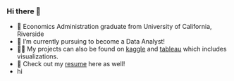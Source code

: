 ### Hi there 👋

* 🧐 Economics Administration graduate from University of California, Riverside
* 🔭 I’m currently pursuing to become a Data Analyst!
* 👨‍💻 My projects can also be found on [kaggle](https://www.kaggle.com/briannguyeenn) and [tableau](https://public.tableau.com/app/profile/brian.nguyen2177) which includes visualizations.
* 📙 Check out my [resume](https://drive.google.com/file/d/1PvR0n8OgxfV8xKMuUh39NgpDG0ubMsx2/view?usp=sharing) here as well!
* hi
